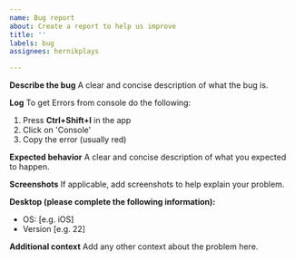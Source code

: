 ```yaml
---
name: Bug report
about: Create a report to help us improve
title: ''
labels: bug
assignees: hernikplays

---
```


**Describe the bug**
A clear and concise description of what the bug is.

**Log**
To get Errors from console do the following:
1. Press **Ctrl+Shift+I** in the app
2. Click on 'Console'
3. Copy the error (usually red)

**Expected behavior**
A clear and concise description of what you expected to happen.

**Screenshots**
If applicable, add screenshots to help explain your problem.

**Desktop (please complete the following information):**
 - OS: [e.g. iOS]
 - Version [e.g. 22]

**Additional context**
Add any other context about the problem here.
